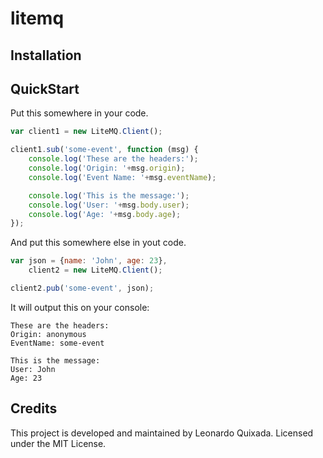 # litemq

## Installation


## QuickStart

Put this somewhere in your code.

```javascript
var client1 = new LiteMQ.Client();

client1.sub('some-event', function (msg) {
	console.log('These are the headers:');
	console.log('Origin: '+msg.origin);
	console.log('Event Name: '+msg.eventName);

	console.log('This is the message:');
	console.log('User: '+msg.body.user);
	console.log('Age: '+msg.body.age);
});
```

And put this somewhere else in yout code.

```javascript
var json = {name: 'John', age: 23},
	client2 = new LiteMQ.Client();

client2.pub('some-event', json);
```

It will output this on your console:

```
These are the headers:
Origin: anonymous
EventName: some-event

This is the message:
User: John
Age: 23
```

## Credits

This project is developed and maintained by Leonardo Quixada.
Licensed under the MIT License.

